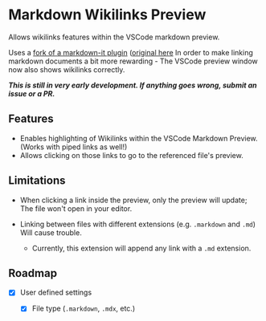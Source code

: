# Markdown Wikilinks Preview

Allows wikilinks features within the VSCode markdown preview. 

Uses a [fork of a markdown-it plugin](https://github.com/thomaskoppelaar/markdown-it-wikilinks) ([original here](https://github.com/jsepia/markdown-it-wikilinks) In order to make linking markdown documents a bit more rewarding - The VSCode preview window now also shows wikilinks correctly.

***This is still in very early development. If anything goes wrong, submit an issue or a PR.***

## Features

- Enables highlighting of Wikilinks within the VSCode Markdown Preview. (Works with piped links as well!)
- Allows clicking on those links to go to the referenced file's preview.

## Limitations

- When clicking a link inside the preview, only the preview will update; The file won't open in your editor.

- Linking between files with different extensions (e.g. `.markdown` and `.md`) Will cause trouble.
  - Currently, this extension will append any link with a `.md` extension.

## Roadmap

- [X] User defined settings
  - [X] File type (`.markdown`, `.mdx`, etc.)

